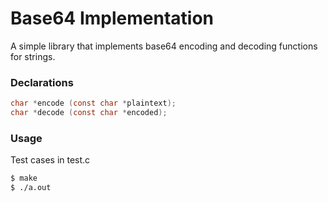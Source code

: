 # Base64 Implementation

A simple library that implements base64 encoding and decoding functions for strings.

### Declarations
```c
char *encode (const char *plaintext);
char *decode (const char *encoded);
```

### Usage
Test cases in test.c
```bash
$ make
$ ./a.out
```